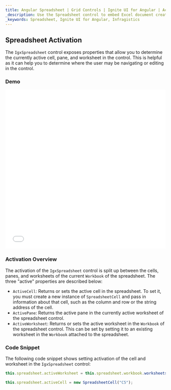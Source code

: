 ```yaml
---
title: Angular Spreadsheet | Grid Controls | Ignite UI for Angular | Activation | Infragistics |
_description: Use the Spreadsheet control to embed Excel document creation and editing experiences right into your application.
_keywords: Spreadsheet, Ignite UI for Angular, Infragistics
---
```


## Spreadsheet Activation

The `IgxSpreadsheet` control exposes properties that allow you to determine the currently active cell, pane, and worksheet in the control. This is helpful as it can help you to determine where the user may be navigating or editing in the control.

### Demo

<div class="sample-container" style="height: 500px">
    <iframe id="spreadsheet-overview-sample-iframe" src='{environment:demosBaseUrl}/spreadsheet/spreadsheet-activation' width="100%" height="100%" seamless frameBorder="0" onload="onSampleIframeContentLoaded(this);"></iframe>
</div>

<div class="divider--half"></div>

### Activation Overview

The activation of the `IgxSpreadsheet` control is split up between the cells, panes, and worksheets of the current `Workbook` of the spreadsheet. The three "active" properties are described below:

-   `ActiveCell`: Returns or sets the active cell in the spreadsheet. To set it, you must create a new instance of `SpreadsheetCell` and pass in information about that cell, such as the column and row or the string address of the cell.
-   `ActivePane`: Returns the active pane in the currently active worksheet of the spreadsheet control.
-   `ActiveWorksheet`: Returns or sets the active worksheet in the `Workbook` of the spreadsheet control. This can be set by setting it to an existing worksheet in the `Workbook` attached to the spreadsheet.

### Code Snippet

The following code snippet shows setting activation of the cell and worksheet in the `IgxSpreadsheet` control:

```typescript
this.spreadsheet.activeWorksheet = this.spreadsheet.workbook.worksheets(1);

this.spreadsheet.activeCell = new SpreadsheetCell("C5");
```

